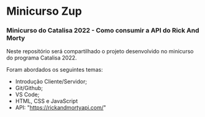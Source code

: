# Minicurso Zup

### Minicurso do Catalisa 2022 - Como consumir a API do Rick And Morty

Neste repositório será compartilhado o projeto desenvolvido no minicurso do programa Catalisa 2022.

Foram abordados os seguintes temas:

- Introdução Cliente/Servidor;
- Git/Github;
- VS Code;
- HTML, CSS e JavaScript
- API: "https://rickandmortyapi.com/"

